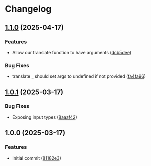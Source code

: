 # Changelog

## [1.1.0](https://github.com/mine-scripters/minecraft-event-driven-form-base/compare/v1.0.1...v1.1.0) (2025-04-17)


### Features

* Allow our translate function to have arguments ([dcb5dee](https://github.com/mine-scripters/minecraft-event-driven-form-base/commit/dcb5dee39de020c2d3ac90570392b9e33109ab20))


### Bug Fixes

* translate _ should set args to undefined if not provided ([fa4fa96](https://github.com/mine-scripters/minecraft-event-driven-form-base/commit/fa4fa96a165e18b929710898b565ab2635372180))

## [1.0.1](https://github.com/mine-scripters/minecraft-event-driven-form-base/compare/v1.0.0...v1.0.1) (2025-03-17)


### Bug Fixes

* Exposing input types ([8aaaf42](https://github.com/mine-scripters/minecraft-event-driven-form-base/commit/8aaaf4219de7dd6774bcba0b9e22a887961baa96))

## 1.0.0 (2025-03-17)


### Features

* Initial commit ([81182e3](https://github.com/mine-scripters/minecraft-event-driven-form-base/commit/81182e34e3b8321e4b9904c4f9a829685fcb186c))
